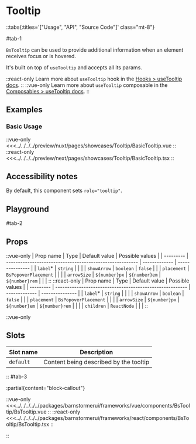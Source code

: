 # Tooltip

::tabs{:titles='["Usage", "API", "Source Code"]' class="mt-8"}

#tab-1

`BsTooltip` can be used to provide additional information when an element receives focus or is hovered.

It's built on top of `useTooltip` and accepts all its params.

::react-only
Learn more about `useTooltip` hook in the [Hooks > useTooltip docs](/react/hooks/useTooltip.html).
::
::vue-only
Learn more about `useTooltip` composable in the [Composables > useTooltip docs](/vue/hooks/useTooltip.html).
::


## Examples

### Basic Usage

<Showcase showcase-name="Tooltip/BasicTooltip">

::vue-only
<<<../../../../preview/nuxt/pages/showcases/Tooltip/BasicTooltip.vue
::
::react-only
<<<../../../../preview/next/pages/showcases/Tooltip/BasicTooltip.tsx
::

</Showcase>

## Accessibility notes

By default, this component sets `role="tooltip"`.


## Playground

<Generate style="height: 450px" />

#tab-2

## Props

::vue-only
| Prop name | Type                                                     | Default value | Possible values |
| --------- | -------------------------------------------------------- | ------------- | --------------- |
| `label`\*   | `string`                                                 |               |                 |
| `showArrow` | `boolean`                                                | `false`       |                 |
| `placement` | `BsPopoverPlacement`                                    |               |                 |
| `arrowSize` | `${number}px` &#124; `${number}em` &#124; `${number}rem` |               |                 |
::
::react-only
| Prop name | Type                                                     | Default value | Possible values |
| --------- | -------------------------------------------------------- | ------------- | --------------- |
| `label`\*   | `string`                                                 |               |                 |
| `showArrow` | `boolean`                                                | `false`       |                 |
| `placement` | `BsPopoverPlacement`                                    |               |                 |
| `arrowSize` | `${number}px` &#124; `${number}em` &#124; `${number}rem` |               |                 |
| `children` | `ReactNode` | | |
::

::vue-only
## Slots

| Slot name |            Description            |
| --------- | ------------------------------- |
| `default`   | Content being described by the tooltip   |
::
#tab-3

:partial{content="block-callout"}

::vue-only
<<<../../../../../packages/barnstormerui/frameworks/vue/components/BsTooltip/BsTooltip.vue
::
::react-only
<<<../../../../../packages/barnstormerui/frameworks/react/components/BsTooltip/BsTooltip.tsx
::

::
